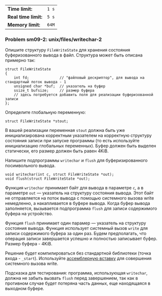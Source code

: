 |                      |       |
|----------------------|-------|
| **Time limit:**      | `1 s` |
| **Real time limit:** | `5 s` |
| **Memory limit:**    | `64M` |


### Problem sm09-2: unix/files/writechar-2

Опишите структуру `FileWriteState` для хранения состояния буферизованного вывода в файл. Структура
может быть описана примерно так:

    
    
    struct FileWriteState
    {
        int fd;              // "файловый дескриптор", для вывода на стандартный поток вывода - 1
        unsigned char *buf;  // указатель на буфер
        ssize_t bufsize;     // размер буфера
        // здесь потребуется добавить поля для реализации буферизованной записи
    };

Определите глобальную переменную:

    
    
    struct FileWriteState *stout;

В вашей реализации переменная `stout` должна быть уже инициализирована корректным указателем на
корректную структуру состояния записи при запуске программы (то есть используйте инициализацию
глобальных переменных). Буфер должен быть выделен статически, его размер должен быть равен 4KiB.

Напишите подпрограммы `writechar` и `flush` для буферизированного посимвольного вывода.

    
    
    void writechar(int c, struct FileWriteState *out);
    void flush(struct FileWriteState *out);

Функция `writechar` принимает байт для вывода в параметре `c`, а в параметре `out` — указатель на
структуру состояния вывода. Этот байт не отправляется на поток вывода с помощью системного вызова
write немедленно, а накапливается в буфере вывода. Когда буфер вывода заполняется, вызывается
подпрограмма `flush` для записи содержимого буфера на устройство.

Функция `flush` принимает один парамер — указатель на структуру состояния вывода. Функция использует
системный вызов `write` для записи содержимого буфера за один раз. Будем предполагать, что операция
записи завершается успешно и полностью записывает буфер. Размер буфера - 4KiB.

Решение будет компилироваться без стандартной библиотеки (точка входа - `_start`). Используйте
[ассемблерную вставку](https://gcc.gnu.org/onlinedocs/gcc/Extended-Asm.html) для совершения
системного вызова write.

Подсказка для тестирования: программа, использующая `writechar`, должна не забыть вызвать `flush`
перед завершением, так как в противном случае будет потеряна часть данных, еще находящаяся в
выходном буфере.


